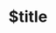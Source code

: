 ---
title: $title
second_title: Aspose.Slides for .NET API 参考
description: $description
type: docs
weight: $weight
url: /zh/net/$ref/
---